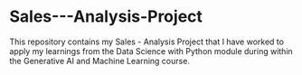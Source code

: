 # Sales---Analysis-Project
This repository contains my Sales - Analysis Project that I have worked to apply my learnings from the Data Science with Python module during within the Generative AI and Machine Learning course. 

